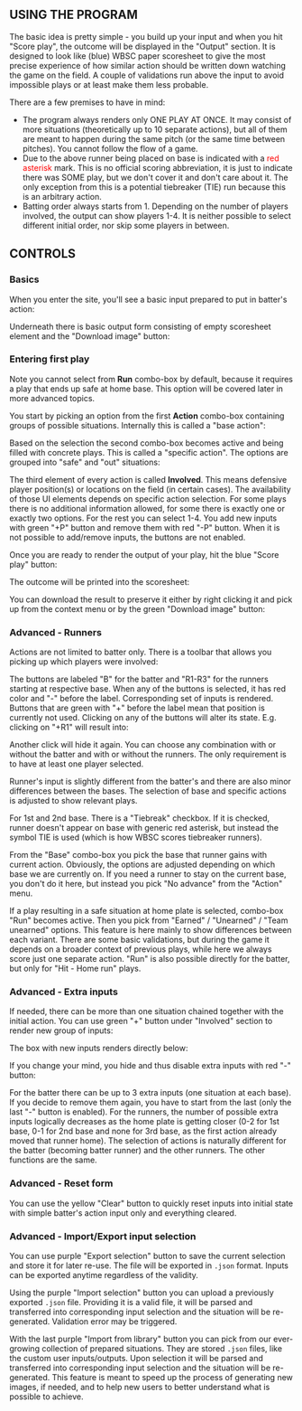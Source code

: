 ## USING THE PROGRAM

The basic idea is pretty simple - you build up your input and when you hit "Score play", the outcome will be displayed in the "Output" section. It is designed to look like (blue) WBSC paper scoresheet to give the most precise experience of how similar action should be written down watching the game on the field. A couple of validations run above the input to avoid impossible plays or at least make them less probable.

There are a few premises to have in mind:

- The program always renders only ONE PLAY AT ONCE. It may consist of more situations (theoretically up to 10 separate actions), but all of them are meant to happen during the same pitch (or the same time between pitches). You cannot follow the flow of a game.
- Due to the above runner being placed on base is indicated with a <span style="color: red">red asterisk</span> mark. This is no official scoring abbreviation, it is just to indicate there was SOME play, but we don't cover it and don't care about it. The only exception from this is a potential tiebreaker (TIE) run because this is an arbitrary action.
- Batting order always starts from 1. Depending on the number of players involved, the output can show players 1-4. It is neither possible to select different initial order, nor skip some players in between.
        
## CONTROLS

### Basics

When you enter the site, you'll see a basic input prepared to put in batter's action:

<div>
<article-image src="/01-basic-input.png" alt="" class="w600" :width="600" />
</div>

Underneath there is basic output form consisting of empty scoresheet element and the "Download image" button:

<div>
<article-image src="/02-basic-output.png" alt=""  class="w200" :width="200" />
</div>

### Entering first play

Note you cannot select from **Run** combo-box by default, because it requires a play that ends up safe at home base. This option will be covered later in more advanced topics.

You start by picking an option from the first **Action** combo-box containing groups of possible situations. Internally this is called a "base action":

<div>
<article-image src="/03-base-action.png" alt="" class="w200" :width="200" />
</div>

Based on the selection the second combo-box becomes active and being filled with concrete plays. This is called a "specific action". The options are grouped into "safe" and "out" situations:

<div>
<article-image src="/04-specific-action.png" alt="" class="w400" :width="400" />
</div>

The third element of every action is called **Involved**. This means defensive player position(s) or locations on the field (in certain cases). The availability of those UI elements depends on specific action selection. For some plays there is no additional information allowed, for some there is exactly one or exactly two options. For the rest you can select 1-4. You add new inputs with green "+P" button and remove them with red "-P" button. When it is not possible to add/remove inputs, the buttons are not enabled.

<div>
<article-image src="/05-involved.png" alt="" class="h40" :height="40" />
</div>

Once you are ready to render the output of your play, hit the blue "Score play" button:

<div>
<article-image src="/06-generate.png" alt="" class="h40" :height="40" />
</div>

The outcome will be printed into the scoresheet:

<div>
<article-image src="/07-result.png" alt="" class="w200" />
</div>

You can download the result to preserve it either by right clicking it and pick up from the context menu or by the green "Download image" button:

<div>
<article-image src="/08-download.png" alt="" class="h40" :height="40" />
</div>

### Advanced - Runners

Actions are not limited to batter only. There is a toolbar that allows you picking up which players were involved:

<div>
<article-image src="/09-pick-players.png" alt="" class="h40" :height="40" />
</div>

The buttons are labeled "B" for the batter and "R1-R3" for the runners starting at respective base. When any of the buttons is selected, it has red color and "-" before the label. Corresponding set of inputs is rendered. Buttons that are green with "+" before the label mean that position is currently not used. Clicking on any of the buttons will alter its state. E.g. clicking on "+R1" will result into:

<div>
<article-image src="/10-runner-input.png" alt="" class="w600" :width="600" />
</div>

Another click will hide it again. You can choose any combination with or without the batter and with or without the runners. The only requirement is to have at least one player selected.

Runner's input is slightly different from the batter's and there are also minor differences between the bases. The selection of base and specific actions is adjusted to show relevant plays.

For 1st and 2nd base. There is a "Tiebreak" checkbox. If it is checked, runner doesn't appear on base with generic red asterisk, but instead the symbol TIE is used (which is how WBSC scores tiebreaker runners).

From the "Base" combo-box you pick the base that runner gains with current action. Obviously, the options are adjusted depending on which base we are currently on. If you need a runner to stay on the current base, you don't do it here, but instead you pick "No advance" from the "Action" menu.

If a play resulting in a safe situation at home plate is selected, combo-box "Run" becomes active. Then you pick from "Earned" / "Unearned" / "Team unearned" options. This feature is here mainly to show differences between each variant. There are some basic validations, but during the game it depends on a broader context of previous plays, while here we always score just one separate action. "Run" is also possible directly for the batter, but only for "Hit - Home run" plays.

<div>
<article-image src="/11-type-of-run.png" alt="" class="h150" :height="150" />
</div>

### Advanced - Extra inputs

If needed, there can be more than one situation chained together with the initial action. You can use green "+" button under "Involved" section to render new group of inputs:

<div>
<article-image src="/12-plus-action.png" alt="" class="h40" :height="40" />
</div>

The box with new inputs renders directly below:

<div>
<article-image src="/13-extra-input.png" alt="" class="w600" :width="600" />
</div>

If you change your mind, you hide and thus disable extra inputs with red "-" button:

<div>
<article-image src="/14-minus-action.png" alt="" class="h40" :height="40" />
</div>

For the batter there can be up to 3 extra inputs (one situation at each base). If you decide to remove them again, you have to start from the last (only the last "-" button is enabled). For the runners, the number of possible extra inputs logically decreases as the home plate is getting closer (0-2 for 1st base, 0-1 for 2nd base and none for 3rd base, as the first action already moved that runner home). The selection of actions is naturally different for the batter (becoming batter runner) and the other runners. The other functions are the same.

### Advanced - Reset form

You can use the yellow "Clear" button to quickly reset inputs into initial state with simple batter's action input only and everything cleared.

<div>
<article-image src="/15-clear.png" alt="" class="h40" :height="40" />
</div>

### Advanced - Import/Export input selection

You can use purple "Export selection" button to save the current selection and store it for later re-use. The file will be exported in `.json` format. Inputs can be exported anytime regardless of the validity.

<div>
<article-image src="/16-export.png" alt="" class="h40" :height="40" />
</div>

Using the purple "Import selection" button you can upload a previously exported `.json` file. Providing it is a valid file, it will be parsed and transferred into corresponding input selection and the situation will be re-generated. Validation error may be triggered.

<div>
<article-image src="/17-import.png" alt="" class="h40" :height="40" />
</div>

With the last purple "Import from library" button you can pick from our ever-growing collection of prepared situations. They are stored `.json` files, like the custom user inputs/outputs. Upon selection it will be parsed and transferred into corresponding input selection and the situation will be re-generated. This feature is meant to speed up the process of generating new images, if needed, and to help new users to better understand what is possible to achieve.

<div>
<article-image src="/18-import-lib.png" alt="" class="h40" :height="40" />
</div>
